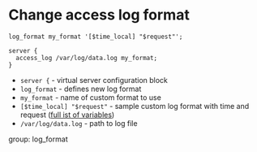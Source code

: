 # Change access log format

```nginx
log_format my_format '[$time_local] "$request"';

server {
  access_log /var/log/data.log my_format;
}
```

- `server {` - virtual server configuration block
- `log_format` - defines new log format
- `my_format` - name of custom format to use
- `[$time_local] "$request"` - sample custom log format with time and request ([full ist of variables](http://nginx.org/en/docs/varindex.html))
- `/var/log/data.log` - path to log file

group: log_format



